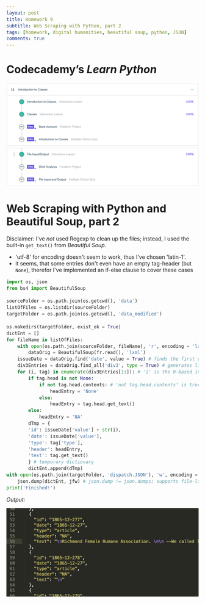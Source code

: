 ```yaml
---
layout: post
title: Homework 9
subtitle: Web Scraping with Python, part 2
tags: [homework, digital humanities, beautiful soup, python, JSON]
comments: true
---
```


# Codecademy’s *Learn Python*

![Unit 11](/img/2019-05-25-Python-U11.png)
![Unit 12](/img/2019-05-25-Python-U12.png)


# Web Scraping with Python and Beautiful Soup, part 2

Disclaimer: I've *not* used Regexp to clean up the files; instead, I used the built-in `get_text()` from *Beautiful Soup*. 

- 'utf-8' for encoding doesn't seem to work, thus I've chosen 'latin-1'. 
- it seems, that some entries don't even have an empty tag-header (but `None`), therefor I've implemented an if-else clause to cover these cases

``` python
import os, json
from bs4 import BeautifulSoup

sourceFolder = os.path.join(os.getcwd(), 'data')
listOfFiles = os.listdir(sourceFolder)
targetFolder = os.path.join(os.getcwd(), 'data_modified')

os.makedirs(targetFolder, exist_ok = True)
dictEnt = []
for fileName in listOfFiles:
    with open(os.path.join(sourceFolder, fileName), 'r', encoding = 'latin-1') as fr: #, 'utf-8' doesn't work
        dataOrig = BeautifulSoup(fr.read(), 'lxml')
    issueDate = dataOrig.find('date', value = True) # finds the first date tags with the attribute 'value'
    div3Entries = dataOrig.find_all('div3', type = True) # generates list with all the div3-entries
    for (i, tag) in enumerate(div3Entries[1:]): # 'i' is the 0-based index; 'tag' is the current object
        if tag.head is not None:
            if not tag.head.contents: # 'not tag.head.contents' is true only for empty head-tags
                headEntry = 'None'
            else:
                headEntry = tag.head.get_text()
        else:
            headEntry = 'NA'
        dTmp = {
        'id': issueDate['value'] + str(i),
        'date': issueDate['value'],
        'type': tag['type'],
        'header': headEntry,
        'text': tag.get_text()
        } # temporary dictionary
        dictEnt.append(dTmp)
with open(os.path.join(targetFolder, 'dispatch.JSON'), 'w', encoding = 'latin-1') as jfw: # JSON file write (jfw)
    json.dump(dictEnt, jfw) # json.dump != json.dumps; supports file-like object 
print('Finished!')
```

_Output:_

![JSON file content](/img/2019-05-25-output_JSON.png)
